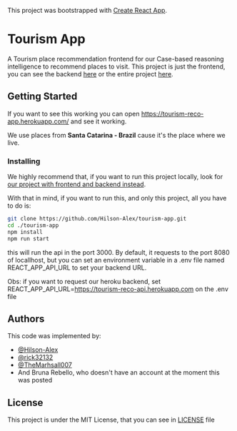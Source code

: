 This project was bootstrapped with [Create React App](https://github.com/facebook/create-react-app).

# Tourism App

A Tourism place recommendation frontend for our Case-based reasoning intelligence to recommend places to visit. This project is just the frontend, you can see the backend [here](https://github.com/Hilson-Alex/tourism_api) or the entire project [here](https://github.com/Hilson-Alex/tourism-ai).

## Getting Started

If you want to see this working you can open https://tourism-reco-app.herokuapp.com/ and see it working. 

We use places from **Santa Catarina - Brazil** cause it's the place where we live.

### Installing

We highly recommend that, if you want to run  this project locally, look for [our project with frontend and backend instead](https://github.com/Hilson-Alex/tourism-ai).

With that in mind, if you want to run this, and only this project, all you have to do is:
```bash
git clone https://github.com/Hilson-Alex/tourism-app.git
cd ./tourism-app
npm install
npm run start
```
this will run the api in the port 3000.
By default, it requests to the port 8080 of locallhost, but you can set an environment variable in a .env file named REACT_APP_API_URL to set your backend URL.

Obs: if you want to request our heroku backend, set REACT_APP_API_URL=https://tourism-reco-api.herokuapp.com on the .env file

## Authors
This code was implemented by:
* [@Hilson-Alex](https://github.com/Hilson-Alex)
* [@rick32132](https://github.com/rick32132)
* [@TheMarhsall007](https://github.com/TheMarhsall007)
* And Bruna Rebello, who doesn't have an account at the moment this was posted

## License
This project is under the MIT License, that you can see in [LICENSE](/LICENSE) file
